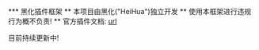 ﻿*** 黑化插件框架
** 本项目由黑化("HeiHua")独立开发
** 使用本框架进行违规行为概不负责!
** 官方插件文档: [url](https://docs.alobgames.com)

目前持续更新中!